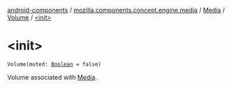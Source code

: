 [android-components](../../../index.md) / [mozilla.components.concept.engine.media](../../index.md) / [Media](../index.md) / [Volume](index.md) / [&lt;init&gt;](./-init-.md)

# &lt;init&gt;

`Volume(muted: `[`Boolean`](https://kotlinlang.org/api/latest/jvm/stdlib/kotlin/-boolean/index.html)` = false)`

Volume associated with [Media](../index.md).

